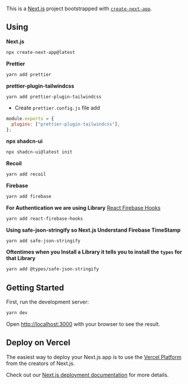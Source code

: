 This is a [Next.js](https://nextjs.org/) project bootstrapped with [`create-next-app`](https://github.com/vercel/next.js/tree/canary/packages/create-next-app).

## Using

**Next.js**

```bash
npx create-next-app@latest
```

**Prettier**

```bash
yarn add prettier
```

**prettier-plugin-tailwindcss**

```bash
yarn add prettier-plugin-tailwindcss
```

- Create `prettier.config.js` file add

```js
module.exports = {
  plugins: ["prettier-plugin-tailwindcss"],
};
```

**npx shadcn-ui**

```bash
npx shadcn-ui@latest init

```

**Recoil**

```bash
yarn add recoil
```

**Firebase**

```bash
yarn add firebase
```

**For Authentication we are using Library** [React Firebase Hooks](https://www.npmjs.com/package/react-firebase-hooks)

```bash
yarn add react-firebase-hooks
```

**Using safe-json-stringify so Next.js Understand Firebase TimeStamp**

```bash
yarn add safe-json-stringify
```

**Oftentimes when you Install a Library it tells you to install the `types` for that Library**

```bash
yarn add @types/safe-json-stringify
```

## Getting Started

First, run the development server:

```bash
yarn dev
```

Open [http://localhost:3000](http://localhost:3000) with your browser to see the result.

## Deploy on Vercel

The easiest way to deploy your Next.js app is to use the [Vercel Platform](https://vercel.com/new?utm_medium=default-template&filter=next.js&utm_source=create-next-app&utm_campaign=create-next-app-readme) from the creators of Next.js.

Check out our [Next.js deployment documentation](https://nextjs.org/docs/deployment) for more details.
